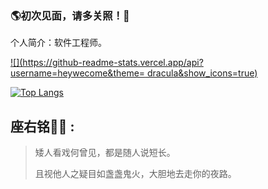 ### 🌎初次见面，请多关照！👋

个人简介：软件工程师。

[![](https://github-readme-stats.vercel.app/api?username=heywecome&theme= dracula&show_icons=true)](https://github.com/anuraghazra/github-readme-stats)

[![Top Langs](https://github-readme-stats.vercel.app/api/top-langs/?username=heywecome&langs_count=8&layout=compact)](https://github.com/anuraghazra/github-readme-stats)


## 座右铭✍🏾 :

> 矮人看戏何曾见，都是随人说短长。
>
> 且视他人之疑目如盏盏鬼火，大胆地去走你的夜路。 
